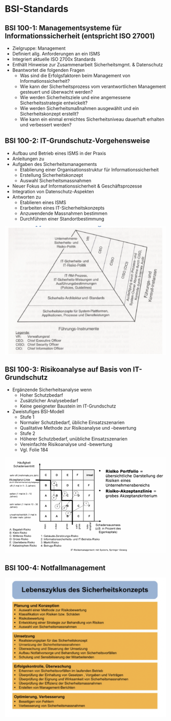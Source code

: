 # BSI-Standards

## **BSI 100-1: Managementsysteme für Informationssicherheit**  \(entspricht ISO 27001\)

* Zielgruppe: Management
* Definiert allg. Anforderungen an ein ISMS
* Integriert aktuelle ISO 2700x Standards
* Enthält Hinweise zur Zusammenarbeit Sicherheitsmgmt. & Datenschutz
* Beantwortet die folgenden Fragen
  * Was sind die Erfolgsfaktoren beim Management von Informationssicherheit?
  * Wie kann der Sicherheitsprozess vom verantwortlichen Management gesteuert und überwacht werden?
  * Wie werden Sicherheitsziele und eine angemessene Sicherheitsstrategie entwickelt?
  *  Wie werden Sicherheitsmaßnahmen ausgewählt und ein Sicherheitskonzept erstellt?
  * Wie kann ein einmal erreichtes Sicherheitsniveau dauerhaft erhalten und verbessert werden?

## **BSI 100-2: IT-Grundschutz-Vorgehensweise**

* Aufbau und Betrieb eines ISMS in der Praxis
* Anleitungen zu
* Aufgaben des Sicherheitsmanagements
  * Etablierung einer Organisationsstruktur für Informationssicherheit
  * Erstellung Sicherheitskonzept
  * Auswahl Sicherheitsmassnahmen
* Neuer Fokus auf Informationssicherheit & Geschäftsprozesse
* Integration von Datenschutz-Aspekten
* Antworten zu
  * Etablieren eines ISMS
  * Erarbeiten eines IT-Sicherheitskonzepts
  * Anzuwendende Massnahmen bestimmen
  * Durchführen einer Standortbestimmung

![](../../.gitbook/assets/image%20%283%29.png)

## **BSI 100-3: Risikoanalyse auf Basis von IT-Grundschutz**

* Ergänzende Sicherheitsanalyse wenn
  * Hoher Schutzbedarf
  * Zusätzlicher Analysebedarf
  * Keine geeigneter Baustein im IT-Grundschutz
* Zweistufiges BSI-Modell
  * Stufe 1
  * Normaler Schutzbedarf, übliche Einsatzszenarien
  * Qualitative Methode zur Risikoanalyse und –bewertung
  * Stufe 2
  * Höherer Schutzbedarf, unübliche Einsatzszenarien
  * Vereinfachte Risikoanalyse und -bewertung
  * Vgl. Folie 184

![](../../.gitbook/assets/image%20%2832%29.png)

## **BSI 100-4: Notfallmanagement**

![](../../.gitbook/assets/image%20%285%29.png)

